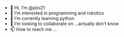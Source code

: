- 👋 Hi, I’m @pilo21
- 👀 I’m interested in programming and robotics
- 🌱 I’m currently learning python
- 💞️ I’m looking to collaborate on ...actually don't know
- 📫 How to reach me ...

<!---
pilo21/pilo21 is a ✨ special ✨ repository because its `README.md` (this file) appears on your GitHub profile.
You can click the Preview link to take a look at your changes.
--->
